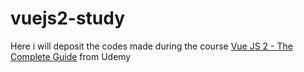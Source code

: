 # vuejs2-study

Here i will deposit the codes made during the course [Vue JS 2 - The Complete Guide](https://www.udemy.com/vuejs-2-the-complete-guide) from Udemy

